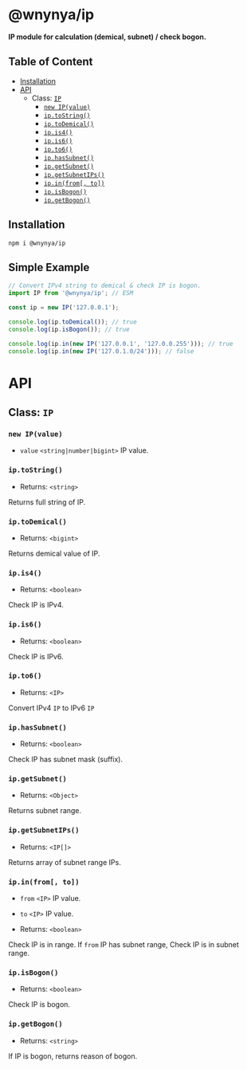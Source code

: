 # @wnynya/ip

**IP module for calculation (demical, subnet) / check bogon.**

## Table of Content

- [Installation](#installation)
- [API](#api)
  - Class: [`IP`](#class-ip)
    - [`new IP(value)`](#new-ipvalue)
    - [`ip.toString()`](#iptostring)
    - [`ip.toDemical()`](#iptodemical)
    - [`ip.is4()`](#ipis4)
    - [`ip.is6()`](#ipis6)
    - [`ip.to6()`](#ipto6)
    - [`ip.hasSubnet()`](#iphassubnet)
    - [`ip.getSubnet()`](#ipgetsubnet)
    - [`ip.getSubnetIPs()`](#ipgetsubnetips)
    - [`ip.in(from[, to])`](#ipinfrom-to)
    - [`ip.isBogon()`](#ipisbogon)
    - [`ip.getBogon()`](#ipgetbogon)

## Installation

```
npm i @wnynya/ip
```

## Simple Example

```js
// Convert IPv4 string to demical & check IP is bogon.
import IP from '@wnynya/ip'; // ESM

const ip = new IP('127.0.0.1');

console.log(ip.toDemical()); // true
console.log(ip.isBogon()); // true

console.log(ip.in(new IP('127.0.0.1', '127.0.0.255'))); // true
console.log(ip.in(new IP('127.0.1.0/24'))); // false
```

# API

## Class: `IP`

### `new IP(value)`

- `value` `<string|number|bigint>` IP value.

### `ip.toString()`

- Returns: `<string>`

Returns full string of IP.

### `ip.toDemical()`

- Returns: `<bigint>`

Returns demical value of IP.

### `ip.is4()`

- Returns: `<boolean>`

Check IP is IPv4.

### `ip.is6()`

- Returns: `<boolean>`

Check IP is IPv6.

### `ip.to6()`

- Returns: `<IP>`

Convert IPv4 `IP` to IPv6 `IP`

### `ip.hasSubnet()`

- Returns: `<boolean>`

Check IP has subnet mask (suffix).

### `ip.getSubnet()`

- Returns: `<Object>`

Returns subnet range.

### `ip.getSubnetIPs()`

- Returns: `<IP[]>`

Returns array of subnet range IPs.

### `ip.in(from[, to])`

- `from` `<IP>` IP value.
- `to` `<IP>` IP value.

- Returns: `<boolean>`

Check IP is in range.
If `from` IP has subnet range, Check IP is in subnet range.

### `ip.isBogon()`

- Returns: `<boolean>`

Check IP is bogon.

### `ip.getBogon()`

- Returns: `<string>`

If IP is bogon, returns reason of bogon.
